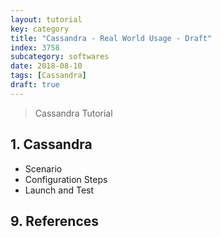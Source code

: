 ```yaml
---
layout: tutorial
key: category
title: "Cassandra - Real World Usage - Draft"
index: 3758
subcategory: softwares
date: 2018-08-10
tags: [Cassandra]
draft: true
---
```


> Cassandra Tutorial

## 1. Cassandra
* Scenario
* Configuration Steps
* Launch and Test


## 9. References
